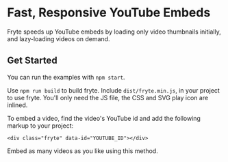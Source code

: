 # Fast, Responsive YouTube Embeds

Fryte speeds up YouTube embeds by loading only video thumbnails
initially, and lazy-loading videos on demand.

## Get Started

You can run the examples with `npm start`.

Use `npm run build` to build fryte. Include `dist/fryte.min.js`, in your
project to use fryte. You'll only need the JS file, the CSS and SVG play
icon are inlined.

To embed a video, find the video's YouTube id and add the following
markup to your project:

```
<div class="fryte" data-id="YOUTUBE_ID"></div>
```

Embed as many videos as you like using this method.
